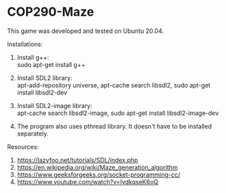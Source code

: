 # COP290-Maze
This game was developed and tested on Ubuntu 20.04.

Installations:

  1. Install g++:   
      sudo apt-get install g++

  2. Install SDL2 library:    
      apt-add-repository universe,
      apt-cache search libsdl2,
      sudo apt-get install libsdl2-dev

  3. Install SDL2-image library:    
      apt-cache search libsdl2-image,
      sudo apt-get install libsdl2-image-dev

  4. The program also uses pthread library. It doesn't have to be installed separately.

Resources:
  
  1. https://lazyfoo.net/tutorials/SDL/index.php
  2. https://en.wikipedia.org/wiki/Maze_generation_algorithm
  3. https://www.geeksforgeeks.org/socket-programming-cc/
  4. https://www.youtube.com/watch?v=IydkqseK6oQ

